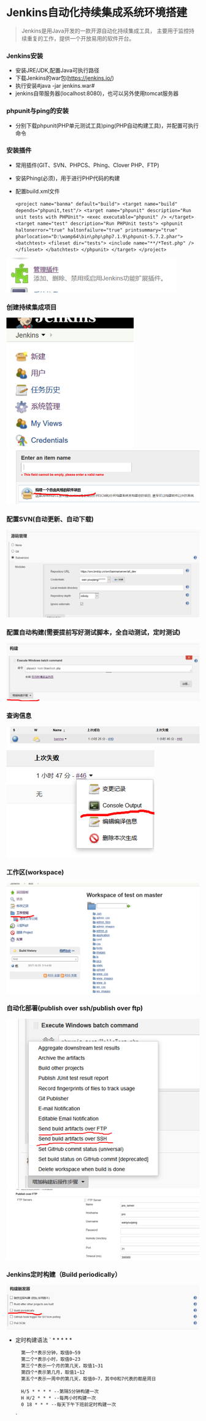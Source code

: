 # Jenkins自动化持续集成系统环境搭建

> Jenkins是用Java开发的一款开源自动化持续集成工具， 主要用于监控持续重复的工作，提供一个开放易用的软件开台。


### Jenkins安装
* 安装JRE/JDK,配置Java可执行路径
* 下载Jenkins的war包(https://jenkins.io/)
* 执行安装#java -jar jenkins.war#
* jenkins自带服务器(localhost:8080)，也可以另外使用tomcat服务器

### phpunit与ping的安装
* 分别下载phpunit(PHP单元测试工具)ping(PHP自动构建工具)，并配置可执行命令

### 安装插件
* 常用插件(GIT、SVN、PHPCS、Phing、Clover PHP、FTP)
* 安装Phing(必须)，用于进行PHP代码的构建
* 配置build.xml文件

    `
        <project name="banma" default="build">
            <target name="build" depends="phpunit,test"/>
            <target name="phpunit" description="Run unit tests with PHPUnit">
                <exec executable="phpunit" />
            </target>
            <target name="test" description="Run PHPUnit tests">
                <phpunit haltonerror="true" haltonfailure="true" printsummary="true" pharlocation="D:\wamp64\bin\php\php7.1.9\phpunit-5.7.2.phar">
                    <batchtest>
                        <fileset dir="tests">
                            <include name="**/*Test.php" />
                        </fileset>
                    </batchtest>
                </phpunit>
            </target>
        </project>
    `

![plugins](plugins.png)

### 创建持续集成项目
![create](create.png)
![add](add.png)

### 配置SVN(自动更新、自动下载)
![svn](svn.png)

### 配置自动构建(需要提前写好测试脚本，全自动测试，定时测试)
![build](build.png)

### 查询信息
![banma](banma.png)
![console](console.png)

### 工作区(workspace)
![workspace](workspace.png)

### 自动化部署(publish over ssh/publish over ftp)
![transfer](transfer.png)
![ftp](ftp.png)

### Jenkins定时构建（Build periodically）
![time](time.png)
* 定时构建语法
    `
        * * * * *
        
        第一个*表示分钟，取值0~59
        第二个*表示小时，取值0~23
        第三个*表示一个月的第几天，取值1~31
        第四个*表示第几月，取值1~12
        第五个*表示一周中的第几天，取值0~7，其中0和7代表的都是周日
        
        H/5 * * * * --第隔5分钟构建一次
        H H/2 * * * --每两小时构建一次
        0 18 * * * --每天下午下班前定时构建一次

    `